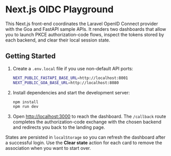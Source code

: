 # Next.js OIDC Playground

This Next.js front-end coordinates the Laravel OpenID Connect provider with the
Goa and FastAPI sample APIs. It renders two dashboards that allow you to launch
PKCE authorization-code flows, inspect the tokens stored by each backend, and
clear their local session state.

## Getting Started

1. Create a `.env.local` file if you use non-default API ports:

   ```bash
   NEXT_PUBLIC_FASTAPI_BASE_URL=http://localhost:8001
   NEXT_PUBLIC_GOA_BASE_URL=http://localhost:8080
   ```

2. Install dependencies and start the development server:

   ```bash
   npm install
   npm run dev
   ```

3. Open [http://localhost:3000](http://localhost:3000) to reach the dashboard.
   The `/callback` route completes the authorization-code exchange with the
   chosen backend and redirects you back to the landing page.

States are persisted in `localStorage` so you can refresh the dashboard after a
successful login. Use the **Clear state** action for each card to remove the
association when you want to start over.
